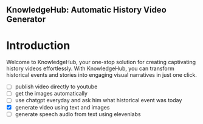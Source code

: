 
## KnowledgeHub: Automatic History Video Generator

# Introduction
Welcome to KnowledgeHub, your one-stop solution for creating captivating history videos effortlessly. With KnowledgeHub, you can transform historical events and stories into engaging visual narratives in just one click.

- [ ] publish video directly to youtube
- [ ] get the images automatically
- [ ] use chatgpt everyday and ask him what historical event was today
- [x] generate video using text and images
- [ ] generate speech audio from text using elevenlabs
